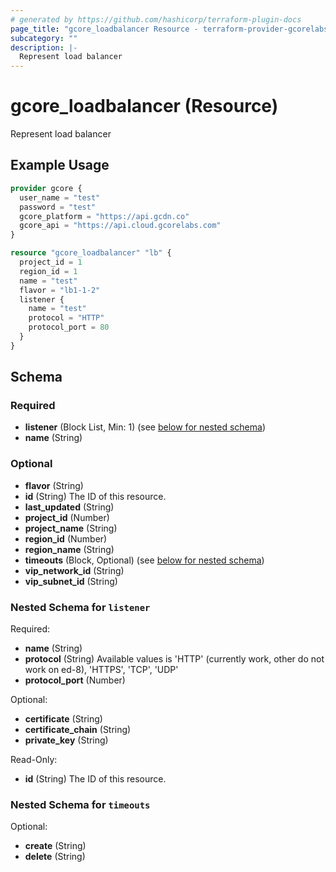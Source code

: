 ```yaml
---
# generated by https://github.com/hashicorp/terraform-plugin-docs
page_title: "gcore_loadbalancer Resource - terraform-provider-gcorelabs"
subcategory: ""
description: |-
  Represent load balancer
---
```


# gcore_loadbalancer (Resource)

Represent load balancer

## Example Usage

```terraform
provider gcore {
  user_name = "test"
  password = "test"
  gcore_platform = "https://api.gcdn.co"
  gcore_api = "https://api.cloud.gcorelabs.com"
}

resource "gcore_loadbalancer" "lb" {
  project_id = 1
  region_id = 1
  name = "test"
  flavor = "lb1-1-2"
  listener {
    name = "test"
    protocol = "HTTP"
    protocol_port = 80
  }
}
```

<!-- schema generated by tfplugindocs -->
## Schema

### Required

- **listener** (Block List, Min: 1) (see [below for nested schema](#nestedblock--listener))
- **name** (String)

### Optional

- **flavor** (String)
- **id** (String) The ID of this resource.
- **last_updated** (String)
- **project_id** (Number)
- **project_name** (String)
- **region_id** (Number)
- **region_name** (String)
- **timeouts** (Block, Optional) (see [below for nested schema](#nestedblock--timeouts))
- **vip_network_id** (String)
- **vip_subnet_id** (String)

<a id="nestedblock--listener"></a>
### Nested Schema for `listener`

Required:

- **name** (String)
- **protocol** (String) Available values is 'HTTP' (currently work, other do not work on ed-8), 'HTTPS', 'TCP', 'UDP'
- **protocol_port** (Number)

Optional:

- **certificate** (String)
- **certificate_chain** (String)
- **private_key** (String)

Read-Only:

- **id** (String) The ID of this resource.


<a id="nestedblock--timeouts"></a>
### Nested Schema for `timeouts`

Optional:

- **create** (String)
- **delete** (String)



